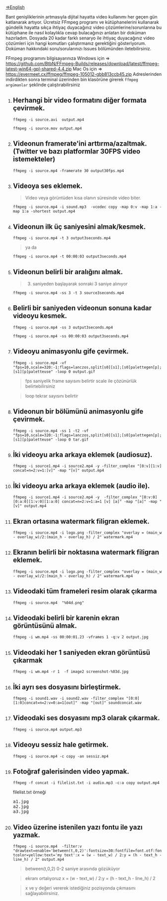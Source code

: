 <a href="https://github.com/aokocax/useful-FFmpeg-commands/blob/main/README.md">=>English</a>

Bant genişliklerinin artmasıyla dijital hayatta video kullanımı her geçen gün katlanarak artıyor. Ücretsiz FFmpeg programı ve kütüphanelerini kullanarak gündelik hayatta sıkça ihtiyaç duyacağınız video çözümlerine/sorunlarına bu kütüphane ile nasıl kolaylıkla cevap bulacağınızı anlatan bir doküman hazırladım. Dosyada 20 kadar farklı senaryo ile ihtiyaç duyacağınız video çözümleri için hangi komutları çalıştırmanız gerektiğini gösteriyorum. Doküman hakkındaki soru/sorularınızı Issues bölümünden iletebilirsiniz.

FFmpeg programını bilgisayarınıza
Windows için => https://github.com/BtbN/FFmpeg-Builds/releases/download/latest/ffmpeg-latest-win64-gpl-shared-4.4.zip 
Mac Os için => https://evermeet.cx/ffmpeg/ffmpeg-105012-gbb813ccb45.zip
Adreslerinden indirdikten sonra terminal üzerinden bin klasörüne girerek `ffmpeg argümanlar` şeklinde çalıştırabilirsiniz

<ol>
  <li><h2>Herhangi bir video formatını diğer formata çevirmek.</h2> </li>

`ffmpeg -i source.avi  output.mp4`

`ffmpeg -i source.mov output.mp4`

<li><h2>Videonun framerate'ini arttırma/azaltmak. (Twitter ve bazı platformlar 30FPS video istemekteler)</h2> </li>

`ffmpeg -i source.mp4 -framerate 30 output30fps.mp4`

 <li><h2> Videoya ses eklemek.</h2></li>
 
 > Video veya görüntüden kısa olanın süresinde video biter.
  
`ffmpeg -i source.mp4 -i sound.mp3  -vcodec copy -map 0:v -map 1:a -map 1:a -shortest output.mp4`
  

<li><h2> Videonun ilk üç saniyesini almak/kesmek.</li></h2>
  
`ffmpeg -i source.mp4 -t 3 output3seconds.mp4`
  
> ya da 

`ffmpeg -i source.mp4 -t 00:00:03 output3seconds.mp4`

<li><h2> Videonun belirli bir aralığını almak.</li></h2>
  
> 3. saniyeden başlayarak sonraki 3 saniye alınıyor

`ffmpeg -i source.mp4 -ss 3 -t 3 source3seconds.mp4`

<li><h2>  Belirli bir saniyeden videonun sonuna kadar videoyu kesmek.</li></h2>

`ffmpeg -i source.mp4 -ss 3 output3seconds.mp4`

`ffmpeg -i source.mp4 -ss 00:00:03 output3seconds.mp4`


<li><h2> Videoyu animasyonlu gife çevirmek.</h2></li>

`ffmpeg -i source.mp4 -vf "fps=10,scale=320:-1:flags=lanczos,split[s0][s1];[s0]palettegen[p];[s1][p]paletteuse" -loop 0 output.gif`

> fps saniyelik frame sayısını belirtir scale ile çözünürlük belirtebilirsiniz
  
> loop tekrar sayısını belirtir

<li><h2>Videonun bir bölümünü animasyonlu gife çevirmek.</h2></li>
  
`ffmpeg -i source.mp4 -ss 1 -t2 -vf "fps=10,scale=320:-1:flags=lanczos,split[s0][s1];[s0]palettegen[p];[s1][p]paletteuse" -loop 0 tar.gif`

<li><h2>İki videoyu arka arkaya eklemek (audiosuz).</h2></li>
  
`ffmpeg -i source1.mp4 -i source2.mp4 -y -filter_complex "[0:v][1:v] concat=n=2:v=1:[v]" -map "[v]" output.mp4`

<li><h2> İki videoyu arka arkaya eklemek (audio ile).</h2></li>

`ffmpeg -i source1.mp4 -i source2.mp4 -y  -filter_complex "[0:v:0][0:a:0][1:v:0][1:a:0] concat=n=2:v=1:a=1 [v] [a]" -map "[a]" -map "[v]" output.mp4`

<li><h2>Ekran ortasına watermark filigran eklemek.</h2></li>
  
`ffmpeg -i source.mp4 -i logo.png -filter_complex "overlay = (main_w - overlay_w)/2:(main_h - overlay_h) / 2" watermark.mp4 `

<li><h2> Ekranın belirli bir noktasına watermark filigran eklemek.</h2> </li>
  
`ffmpeg -i source.mp4 -i logo.png -filter_complex "overlay = (main_w - overlay_w)/2:(main_h - overlay_h) / 2" watermark.mp4 `

<li><h2> Videodaki tüm frameleri resim olarak çıkarma</h2> </li>
  
`ffmpeg -i source.mp4  "%04d.png"`

<li><h2> Videodaki belirli bir karenin ekran görüntüsünü almak.</h2> </li>
  
`ffmpeg -i wm.mp4 -ss 00:00:01.23 -vframes 1 -q:v 2 output.jpg`

<li><h2> Videodaki her 1 saniyeden ekran görüntüsü çıkarmak</h2> </li>
  
`ffmpeg -i wm.mp4 -r 1  -f image2 screenshot-%03d.jpg`

<li><h2> İki ayrı ses dosyasını birleştirmek.</h2> </li>
  
`ffmpeg -i sound1.wav -i sound2.wav -filter_complex "[0:0][1:0]concat=n=2:v=0:a=1[out]" -map "[out]" soundconcat.wav`

<li><h2> Videodaki ses dosyasını mp3 olarak çıkarmak.</h2></li>

`ffmpeg -i source.mp4 output.mp3`

<li><h2> Videoyu sessiz hale getirmek.</h2></li>

`ffmpeg -i source.mp4 -c copy -an sessiz.mp4`

<li><h2> Fotoğraf galerisinden video yapmak. </h2></li>

`ffmpeg -f concat -i filelist.txt -i audio.mp3 -c:a copy output.mp4`

filelist.txt örneği
<pre>
a1.jpg
a2.jpg
a3.jpg
</pre>
<li><h2>Video üzerine istenilen yazı fontu ile yazı yazmak.</h2></li>

`ffmpeg -i source.mp4  -filter:v "drawtext=enable='between(t,0,2)':fontsize=30:fontfile=font.otf:fontcolor=yellow:text='my text':x = (w - text_w) / 2:y = (h - text_h - line_h) / 2" output.mp4`

> between(t,0,2) 0-2 saniye arasında gözüküyor
 
> ekranı ortalıyoruz x = (w - text_w) / 2:y = (h - text_h - line_h) / 2

> x ve y değeri vererek istediğiniz pozisyonda çıkmasını sağlayabilirsiniz.
</ol>
